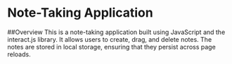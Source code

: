 # Note-Taking Application
##Overview
This is a note-taking application built using JavaScript and the interact.js library. It allows users to create, drag, and delete notes. The notes are stored in local storage, ensuring that they persist across page reloads.
